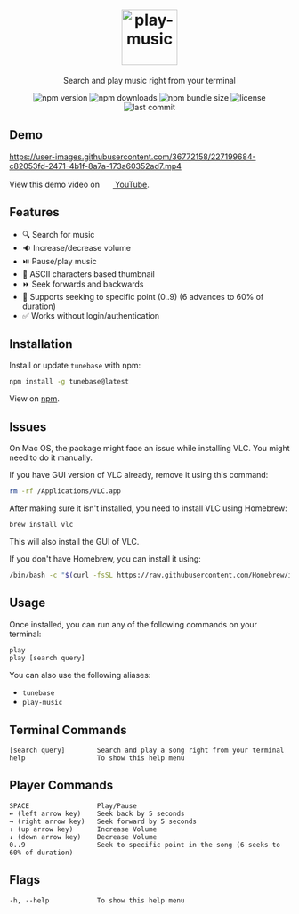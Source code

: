<h1 align="center">
  <img src="https://user-images.githubusercontent.com/36772158/227174869-23b31894-3974-47f3-bea2-6f2cfc37cdf5.png#gh-dark-mode-only" alt="play-music" height="100" />

</h1>
<p align="center">Search and play music right from your terminal</p>
<div align="center">

![npm version](https://img.shields.io/npm/v/tunebase?color=blueviolet&label=tunebase&logo=npm&style=flat-square)
![npm downloads](https://img.shields.io/npm/dw/tunebase?style=flat-square)
![npm bundle size](https://img.shields.io/bundlephobia/minzip/tunebase?style=flat-square)
![license](https://img.shields.io/github/license/omgupta15/tunebase?style=flat-square)
![last commit](https://img.shields.io/github/last-commit/omgupta15/tunebase?style=flat-square)

<!-- [![install size](https://img.shields.io/badge/dynamic/json?url=https://packagephobia.com/v2/api.json?p=tunebase&query=$.install.pretty&label=install%20size&style=flat-square)](https://packagephobia.now.sh/result?p=tunebase) -->
<!-- [![npm downloads](https://img.shields.io/npm/dm/tunebase.svg?style=flat-square)](https://npm-stat.com/charts.html?package=tunebase) -->

</div>

## Demo

https://user-images.githubusercontent.com/36772158/227199684-c82053fd-2471-4b1f-8a7a-173a60352ad7.mp4

<div>
  
  View this demo video on&nbsp; [<img src="https://user-images.githubusercontent.com/36772158/227202995-9431fe6b-94f7-4295-9059-28df056d6eaa.png" alt="" width="16" height="16" /> YouTube](https://youtu.be/q4sm-4L6LXs).

</div>

## Features

- 🔍 Search for music
- 🔉 Increase/decrease volume
- ⏯️ Pause/play music
- 🌁 ASCII characters based thumbnail
- ⏩ Seek forwards and backwards
- 🔢 Supports seeking to specific point (0..9) (6 advances to 60% of duration)
- ✅ Works without login/authentication

## Installation

Install or update `tunebase` with npm:

```bash
npm install -g tunebase@latest
```

View on [npm](https://www.npmjs.com/package/tunebase).

## Issues

On Mac OS, the package might face an issue while installing VLC. You might need to do it manually.

If you have GUI version of VLC already, remove it using this command:
```bash
rm -rf /Applications/VLC.app
```

After making sure it isn't installed, you need to install VLC using Homebrew:
```bash
brew install vlc
```
This will also install the GUI of VLC.

If you don't have Homebrew, you can install it using:
```bash
/bin/bash -c "$(curl -fsSL https://raw.githubusercontent.com/Homebrew/install/HEAD/install.sh)"
```

## Usage

Once installed, you can run any of the following commands on your terminal:

```bash
play
play [search query]
```

You can also use the following aliases:

- `tunebase`
- `play-music`

## Terminal Commands

```
[search query]        Search and play a song right from your terminal
help                  To show this help menu
```

## Player Commands

```
SPACE                 Play/Pause
← (left arrow key)    Seek back by 5 seconds
→ (right arrow key)   Seek forward by 5 seconds
↑ (up arrow key)      Increase Volume
↓ (down arrow key)    Decrease Volume
0..9                  Seek to specific point in the song (6 seeks to 60% of duration)
```

## Flags

```
-h, --help            To show this help menu
```
